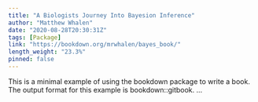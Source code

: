 ```yaml
---
title: "A Biologists Journey Into Bayesion Inference"
author: "Matthew Whalen"
date: "2020-08-28T20:30:31Z"
tags: [Package]
link: "https://bookdown.org/mrwhalen/bayes_book/"
length_weight: "23.3%"
pinned: false
---
```


This is a minimal example of using the bookdown package to write a book. The output format for this example is bookdown::gitbook. ...

